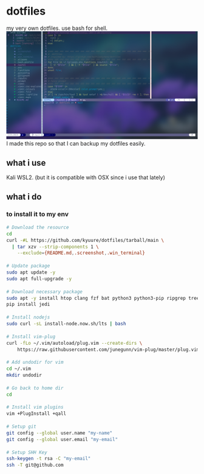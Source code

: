 # dotfiles
my very own dotfiles. use bash for shell.
![alt text](https://github.com/kyuure/dotfiles/blob/main/.screenshot/5.png "ssan doang | as in 10/05/2022")
I made this repo so that I can backup my dotfiles easily.


## what i use
Kali WSL2. (but it is compatible with OSX since i use that lately)


## what i do

### to install it to my env
```sh
# Download the resource
cd
curl -#L https://github.com/kyuure/dotfiles/tarball/main \
  | tar xzv --strip-components 1 \
    --exclude={README.md,.screenshot,.win_terminal}

# Update package
sudo apt update -y
sudo apt full-upgrade -y

# Download necessary package
sudo apt -y install htop clang fzf bat python3 python3-pip ripgrep tree tig
pip install jedi

# Install nodejs
sudo curl -sL install-node.now.sh/lts | bash

# Install vim-plug
curl -fLo ~/.vim/autoload/plug.vim --create-dirs \
    https://raw.githubusercontent.com/junegunn/vim-plug/master/plug.vim

# Add undodir for vim
cd ~/.vim
mkdir undodir

# Go back to home dir
cd

# Install vim plugins
vim +PlugInstall +qall

# Setup git
git config --global user.name "my-name"
git config --global user.email "my-email"

# Setup SHH Key
ssh-keygen -t rsa -C "my-email"
ssh -T git@github.com
```
